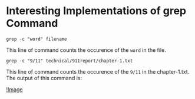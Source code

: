 # Interesting Implementations of grep Command

```
grep -c "word" filename
```

This line of command counts the occurence of the `word` in the file.

```
grep -c "9/11" technical/911report/chapter-1.txt
```

This line of command counts the occurence of the `9/11` in the chapter-1.txt. The output of this command is:

[!Image](./Lab5//FInd%20Word%20Single.png)
